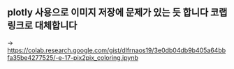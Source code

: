 
## plotly 사용으로 이미지 저장에 문제가 있는 듯 합니다 코랩 링크로 대체합니다

-> https://colab.research.google.com/gist/dlfrnaos19/3e0db04db9b405a64bbfa35be4277525/-e-17-pix2pix_coloring.ipynb

